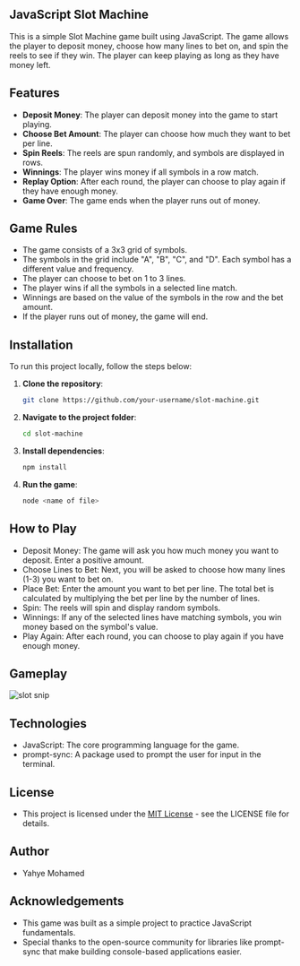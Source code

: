 ## JavaScript Slot Machine

This is a simple Slot Machine game built using JavaScript. The game allows the player to deposit money, choose how many lines to bet on, and spin the reels to see if they win. The player can keep playing as long as they have money left.

## Features

- **Deposit Money**: The player can deposit money into the game to start playing.
- **Choose Bet Amount**: The player can choose how much they want to bet per line.
- **Spin Reels**: The reels are spun randomly, and symbols are displayed in rows.
- **Winnings**: The player wins money if all symbols in a row match.
- **Replay Option**: After each round, the player can choose to play again if they have enough money.
- **Game Over**: The game ends when the player runs out of money.

## Game Rules

- The game consists of a 3x3 grid of symbols.
- The symbols in the grid include "A", "B", "C", and "D". Each symbol has a different value and frequency.
- The player can choose to bet on 1 to 3 lines.
- The player wins if all the symbols in a selected line match.
- Winnings are based on the value of the symbols in the row and the bet amount.
- If the player runs out of money, the game will end.

## Installation

To run this project locally, follow the steps below:

1. **Clone the repository**:

   ```bash
   git clone https://github.com/your-username/slot-machine.git
   
2. **Navigate to the project folder**:

   ```bash
   cd slot-machine
   
3. **Install dependencies**:

   ```bash
   npm install
   
4. **Run the game**:

   ```bash
   node <name of file>

## How to Play 

- Deposit Money: The game will ask you how much money you want to deposit. Enter a positive amount.
- Choose Lines to Bet: Next, you will be asked to choose how many lines (1-3) you want to bet on.
- Place Bet: Enter the amount you want to bet per line. The total bet is calculated by multiplying the bet per line by the number of lines.
- Spin: The reels will spin and display random symbols.
- Winnings: If any of the selected lines have matching symbols, you win money based on the symbol's value.
- Play Again: After each round, you can choose to play again if you have enough money.

## Gameplay 

![slot snip](https://github.com/user-attachments/assets/32ec61a8-32ef-4dff-a43a-660850e650d9)

## Technologies

- JavaScript: The core programming language for the game.
- prompt-sync: A package used to prompt the user for input in the terminal.

## License 

- This project is licensed under the [MIT License](https://github.com/yahye-mohamed101/Slot_machine/tree/main?tab=MIT-1-ov-file) - see the LICENSE file for details.


## Author 

- Yahye Mohamed

## Acknowledgements 

- This game was built as a simple project to practice JavaScript fundamentals.
- Special thanks to the open-source community for libraries like prompt-sync that make building console-based applications easier.
